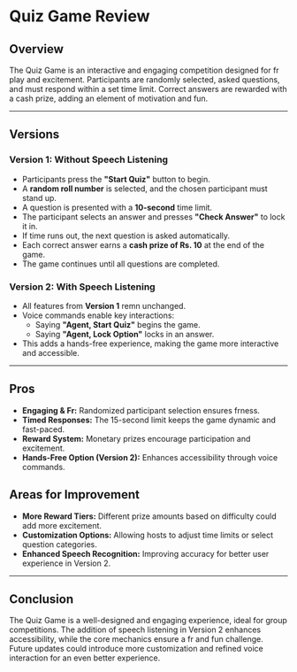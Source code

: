 # Quiz Game Review

## Overview
The Quiz Game is an interactive and engaging competition designed for fr play and excitement. Participants are randomly selected, asked questions, and must respond within a set time limit. Correct answers are rewarded with a cash prize, adding an element of motivation and fun.

---

## Versions

### Version 1: Without Speech Listening
- Participants press the **"Start Quiz"** button to begin.
- A **random roll number** is selected, and the chosen participant must stand up.
- A question is presented with a **10-second** time limit.
- The participant selects an answer and presses **"Check Answer"** to lock it in.
- If time runs out, the next question is asked automatically.
- Each correct answer earns a **cash prize of Rs. 10** at the end of the game.
- The game continues until all questions are completed.

### Version 2: With Speech Listening
- All features from **Version 1** remn unchanged.
- Voice commands enable key interactions:
  - Saying **"Agent, Start Quiz"** begins the game.
  - Saying **"Agent, Lock Option"** locks in an answer.
- This adds a hands-free experience, making the game more interactive and accessible.

---

## Pros
- **Engaging & Fr:** Randomized participant selection ensures frness.
- **Timed Responses:** The 15-second limit keeps the game dynamic and fast-paced.
- **Reward System:** Monetary prizes encourage participation and excitement.
- **Hands-Free Option (Version 2):** Enhances accessibility through voice commands.

## Areas for Improvement
- **More Reward Tiers:** Different prize amounts based on difficulty could add more excitement.
- **Customization Options:** Allowing hosts to adjust time limits or select question categories.
- **Enhanced Speech Recognition:** Improving accuracy for better user experience in Version 2.

---

## Conclusion
The Quiz Game is a well-designed and engaging experience, ideal for group competitions. The addition of speech listening in Version 2 enhances accessibility, while the core mechanics ensure a fr and fun challenge. Future updates could introduce more customization and refined voice interaction for an even better experience.
